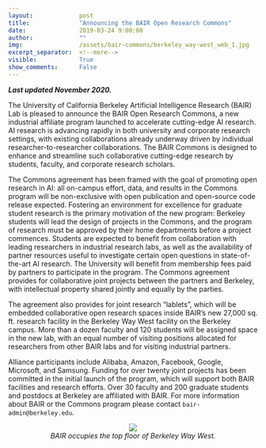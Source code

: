 ```yaml
---
layout:             post
title:              "Announcing the BAIR Open Research Commons"
date:               2019-03-24 9:00:00
author:             ""
img:                /assets/bair-commons/berkeley_way-west_web_1.jpg
excerpt_separator:  <!--more-->
visible:            True
show_comments:      False
---
```


_**Last updated November 2020.**_

The University of California Berkeley Artificial Intelligence Research (BAIR)
Lab is pleased to announce the BAIR Open Research Commons, a new industrial
affiliate program launched to accelerate cutting-edge AI research.  AI research
is advancing rapidly in both university and corporate research settings, with
existing collaborations already underway driven by individual
researcher-to-researcher collaborations. The BAIR Commons is designed to enhance
and streamline such collaborative cutting-edge research by students, faculty,
and corporate research scholars.

The Commons agreement has been framed with the goal of promoting open research
in AI: all on-campus effort, data, and results in the Commons program will be
non-exclusive with open publication and open-source code release expected.
Fostering an environment for excellence for graduate student research is the
primary motivation of the new program: Berkeley students will lead the design of
projects in the Commons, and the program of research must be approved by their
home departments before a project commences.  Students are expected to benefit
from collaboration with leading researchers in industrial research labs, as well
as the availability of partner resources useful to investigate certain open
questions in state-of-the-art AI research. The University will benefit from
membership fees paid by partners to participate in the program.  The Commons
agreement provides for collaborative joint projects between the partners and
Berkeley, with intellectual property shared jointly and equally by the parties.

The agreement also provides for joint research “lablets”, which will be embedded
collaborative  open research spaces inside BAIR’s new 27,000 sq. ft. research
facility in the Berkeley Way West facility on the Berkeley
campus.   More than a dozen faculty and 120 students will be assigned space in
the new lab, with an equal number of visiting positions allocated  for
researchers from other BAIR labs and for visiting industrial partners.

Alliance participants include Alibaba, Amazon, Facebook, Google, Microsoft, and
Samsung. Funding for over twenty joint projects has been committed in the
initial launch of the program, which will support both BAIR facilities and
research efforts. Over 30 faculty and 200 graduate students and postdocs at
Berkeley are affiliated with BAIR. For more information about BAIR or the
Commons program please contact `bair-admin@berkeley.edu`.

<!--
<p style="text-align:center;">
    <img src="http://bair.berkeley.edu/static/blog/bair-commons/bair_sponsors.png"
    width="">
</p>
-->

<p style="text-align:center;">
    <img src="http://bair.berkeley.edu/static/blog/bair-commons/berkeley_way-west_web_1.jpg"
    width=""><br>
<i>
BAIR occupies the top floor of Berkeley Way West.
</i>
</p>
